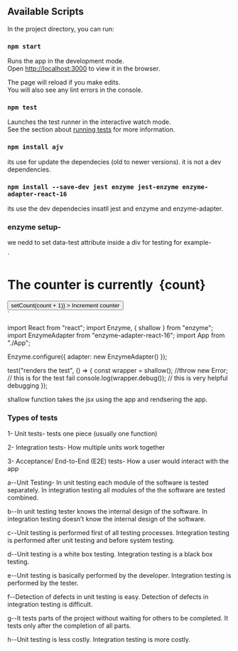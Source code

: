 ## Available Scripts

In the project directory, you can run:

### `npm start`

Runs the app in the development mode.\
Open [http://localhost:3000](http://localhost:3000) to view it in the browser.

The page will reload if you make edits.\
You will also see any lint errors in the console.

### `npm test`

Launches the test runner in the interactive watch mode.\
See the section about [running tests](https://facebook.github.io/create-react-app/docs/running-tests) for more information.

### `npm install ajv`

its use for update the dependecies (old to newer versions).
it is not a dev dependencies.

### `npm install --save-dev jest enzyme jest-enzyme enzyme-adapter-react-16`

its use the dev dependecies insatll jest and enzyme and enzyme-adapter.

### enzyme setup-

we nedd to set data-test attribute inside a div for testing
for example-

`<div data-test="component-app" className="App">
<h1 data-test="counter-display">
The counter is currently&nbsp;
<span data-test="count">{count}</span>
</h1>
<button
data-test="increment-button"
onClick={() => setCount(count + 1)} >
Increment counter
</button>

 </div>`

import React from "react";
import Enzyme, { shallow } from "enzyme";
import EnzymeAdapter from "enzyme-adapter-react-16";
import App from "./App";

Enzyme.configure({ adapter: new EnzymeAdapter() });

test("renders the test", () => {
const wrapper = shallow(<App />);
//throw new Error; // this is for the test fail
console.log(wrapper.debug()); // this is very helpful debugging
});

shallow function takes the jsx using the app and rendsering the app.

### Types of tests

1- Unit tests- tests one piece (usually one function)

2- Integration tests- How multiple units work together

3- Acceptance/ End-to-End (E2E) tests- How a user would interact with the app

a--Unit Testing- In unit testing each module of the software is tested separately.
In integration testing all modules of the the software are tested combined.

b--In unit testing tester knows the internal design of the software. In integration testing doesn’t know the internal design of the software.

c--Unit testing is performed first of all testing processes.
Integration testing is performed after unit testing and before system testing.

d--Unit testing is a white box testing.
Integration testing is a black box testing.

e--Unit testing is basically performed by the developer.
Integration testing is performed by the tester.

f--Detection of defects in unit testing is easy.
Detection of defects in integration testing is difficult.

g--It tests parts of the project without waiting for others to be completed.
It tests only after the completion of all parts.

h--Unit testing is less costly.
Integration testing is more costly.
